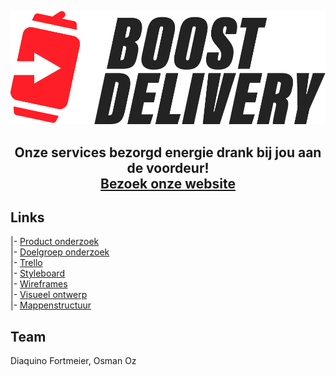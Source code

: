 ![alt text](https://github.com/imcrazydia/boosted-delivery/blob/master/public/img/logo/logo_zwart.PNG "Logo")
## <p align="center">Onze services bezorgd energie drank bij jou aan de voordeur! <br /> [Bezoek onze website](http://www.boosted-delivery.online/)</p>

## Links
|- [Product onderzoek](https://github.com/imcrazydia/boosted-delivery/blob/master/info/onderzoeken/product_onderzoek.pdf) <br />
|- [Doelgroep onderzoek](https://github.com/imcrazydia/boosted-delivery/blob/master/info/onderzoeken/doelgroep_onderzoek.pdf) <br />
|- [Trello](https://trello.com/b/QbfdVs2q/boost-delivery) <br />
|- [Styleboard](https://github.com/imcrazydia/boosted-delivery/blob/master/info/styleboard/Styleboard.pdf) <br />
|- [Wireframes](https://github.com/imcrazydia/boosted-delivery/tree/master/info/wireframes) <br />
|- [Visueel ontwerp](https://github.com/imcrazydia/boosted-delivery/tree/master/info/visueel_ontwerp) <br />
|- [Mappenstructuur](https://github.com/imcrazydia/boosted-delivery/tree/master/info/website_mappenstructuur_screenshots) <br />

## Team
Diaquino Fortmeier,
Osman Oz
